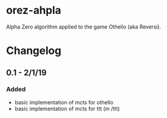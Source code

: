 # orez-ahpla
Alpha Zero algorithm applied to the game Othello (aka Reversi).

# Changelog
## 0.1 - 2/1/19
### Added
 - basic implementation of mcts for othello
 - basic implementation of mcts for ttt (in /ttt)
